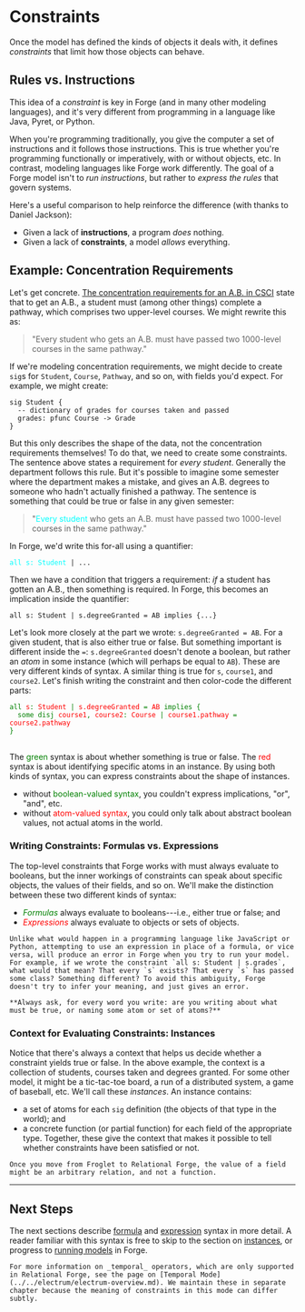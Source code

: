 # Constraints

Once the model has defined the kinds of objects it deals with, it defines _constraints_ that limit how those objects can behave.

## Rules vs. Instructions

This idea of a _constraint_ is key in Forge (and in many other modeling languages), and it's very different from programming in a language like Java, Pyret, or Python.

When you're programming traditionally, you give the computer a set of instructions and it follows those instructions. This is true whether you're programming functionally or imperatively, with or without objects, etc. In contrast, modeling languages like Forge work differently. The goal of a Forge model isn't to _run instructions_, but rather to _express the rules_ that govern systems.

Here's a useful comparison to help reinforce the difference (with thanks to Daniel Jackson):
- Given a lack of **instructions**, a program _does_ nothing.
- Given a lack of **constraints**, a model _allows_ everything.

## Example: Concentration Requirements

Let's get concrete. [The concentration requirements for an A.B. in CSCI](https://cs.brown.edu/degrees/undergrad/concentrating-in-cs/concentration-requirements-2020/new-ab-requirements/) state that to get an A.B., a student must (among other things) complete a pathway, which comprises two upper-level courses. We might rewrite this as:

> "Every student who gets an A.B. must have passed two 1000-level courses in the same pathway."

If we're modeling concentration requirements, we might decide to create `sig`s for `Student`, `Course`, `Pathway`, and so on, with fields you'd expect. For example, we might create:

```
sig Student {
  -- dictionary of grades for courses taken and passed
  grades: pfunc Course -> Grade
}
```

But this only describes the shape of the data, not the concentration requirements themselves! To do that, we need to create some constraints. The sentence above states a requirement for _every student_. Generally the department follows this rule. But it's possible to imagine some semester where the department makes a mistake, and gives an A.B. degrees to someone who hadn't actually finished a pathway. The sentence is something that could be true or false in any given semester:

> "<span style="color:cyan">Every student</span> who gets an A.B. must have passed two 1000-level courses in the same pathway."

In Forge, we'd write this for-all using a quantifier: 

<pre><code><span style="color:cyan">all s: Student</span> | ...
</code></pre>

Then we have a condition that triggers a requirement: _if_ a student has gotten an A.B., then something is required. In Forge, this becomes an implication inside the quantifier: 

```
all s: Student | s.degreeGranted = AB implies {...}
```

Let's look more closely at the part we wrote: `s.degreeGranted = AB`. For a given student, that is also either true or false. But something important is different inside the `=`: `s.degreeGranted` doesn't denote a boolean, but rather an _atom_ in some instance (which will perhaps be equal to `AB`). These are very different kinds of syntax. A similar thing is true for `s`, `course1`, and `course2`. Let's finish writing the constraint and then color-code the different parts:

<pre><code><span style="color:green">all <span style="color:red">s</span>: <span style="color:red">Student</span> |</span> <span style="color:red">s.degreeGranted</span> <span style="color:green">=</span> <span style="color:red">AB</span> <span style="color:green">implies { 
  some disj <span style="color:red">course1</span>, <span style="color:red">course2</span>: <span style="color:red">Course</span> |</span> <span style="color:red">course1.pathway</span> <span style="color:green">=</span> <span style="color:red">course2.pathway</span>
<span style="color:green">}</span>
</code>
</pre>

The <span style="color:green">green</span> syntax is about whether something is true or false. The <span style="color:red">red</span> syntax is about identifying specific atoms in an instance. By using both kinds of syntax, you can express constraints about the shape of instances. 
* without <span style="color:green">boolean-valued syntax</span>, you couldn't express implications, "or", "and", etc.
* without <span style="color:red">atom-valued syntax</span>, you could only talk about abstract boolean values, not actual atoms in the world.

### Writing Constraints: Formulas vs. Expressions

The top-level constraints that Forge works with must always evaluate to booleans, but the inner workings of constraints can speak about specific objects, the values of their fields, and so on. We'll make the distinction between these two different kinds of syntax:
* <span style="color:green">_Formulas_</span> always evaluate to booleans---i.e., either true or false; and
* <span style="color:red">_Expressions_</span> always evaluate to objects or sets of objects. 

```admonish warning title="Forge isn't 'truthy'"
Unlike what would happen in a programming language like JavaScript or Python, attempting to use an expression in place of a formula, or vice versa, will produce an error in Forge when you try to run your model. For example, if we wrote the constraint `all s: Student | s.grades`, what would that mean? That every `s` exists? That every `s` has passed some class? Something different? To avoid this ambiguity, Forge doesn't try to infer your meaning, and just gives an error. 

**Always ask, for every word you write: are you writing about what must be true, or naming some atom or set of atoms?**
```

### Context for Evaluating Constraints: Instances

Notice that there's always a context that helps us decide whether a constraint yields true or false. In the above example, the context is a collection of students, courses taken and degrees granted. For some other model, it might be a tic-tac-toe board, a run of a distributed system, a game of baseball, etc. We'll call these  _instances_. An instance contains:
* a set of atoms for each `sig` definition (the objects of that type in the world); and 
* a concrete function (or partial function) for each field of the appropriate type. 
Together, these give the context that makes it possible to tell whether constraints have been satisfied or not. 

~~~admonish note "Relational Forge"
Once you move from Froglet to Relational Forge, the value of a field might be an arbitrary relation, and not a function. 
~~~

---


<!--
_TODO: BEFORE TALKING ABOUT IMPL DETAILS OF CONSTRAINTS IN FORGE, LET'S TALK ABOUT HOW CONSTRAINTS PLAY INTO BUILDING MODELS BY LOOKING AT AN EXAMPLE_ -->

<!-- Let's bring back the [linked list](../../building-models/sigs/sigs.md#admonition-example-sig-w-one-field) example we saw when learning about sigs:

```
sig Node {
    next: one Node
}
```

If the point of modeling linked-lists is to learn things about the linked-list systems, we have to -->

<!--
![LinkedList-Normal](../../../images/constraints/LinkedList-normal.png)
![LL-Weird-A](../../images/constraints/LinkedList-weird-A.png) -->

<!-- ![Linked-List-Weird-B](../../images/constraints/LinkedList-weird-B.png)

Let's look at the example we first introduced when discussing sigs, [a linked list](../../building-models/sigs/sigs.md#admonition-example-sig-w-one-field)

We _constrain_ the acceptable outputs of the model by defining more rules and being more specific about the constraints of the model. In general, the more rules we add, the fewer acceptable outputs.

a model with a lack of rules just means that you are allowing lots of things to be acceptable instances of the model!

Forge will by default try and give you all possible instances -->

<!-- In Forge, the computer already has a set of instructions: construct instances of the model based on how you defined the "things" and "rules" of the model. -->

## Next Steps

The next sections describe [formula](./formulas/formulas.md) and [expression](./expressions/expressions.md) syntax in more detail. A reader familiar with this syntax is free to skip to the section on [instances](./instances.md), or progress to [running models](../../running-models/running.md) in Forge.

```admonish info title="Temporal Forge"
For more information on _temporal_ operators, which are only supported in Relational Forge, see the page on [Temporal Mode](../../electrum/electrum-overview.md). We maintain these in separate chapter because the meaning of constraints in this mode can differ subtly.
```
